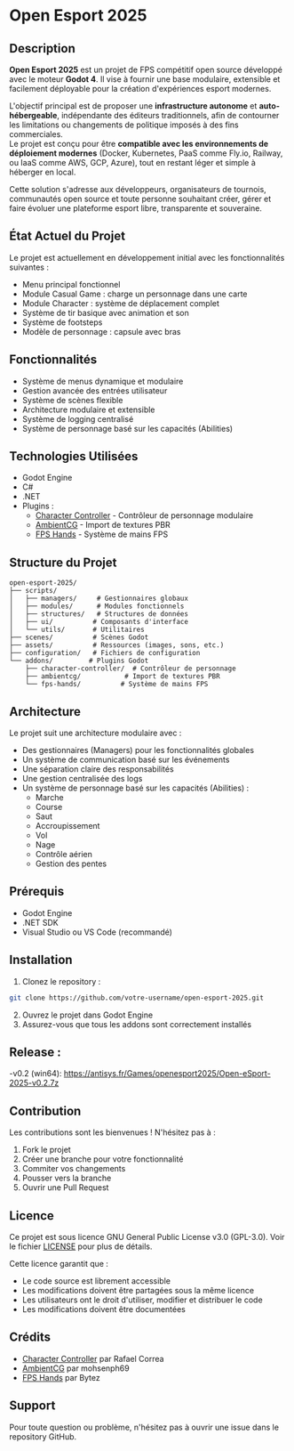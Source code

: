 # Open Esport 2025

## Description

**Open Esport 2025** est un projet de FPS compétitif open source développé avec le moteur **Godot 4**. Il vise à fournir une base modulaire, extensible et facilement déployable pour la création d'expériences esport modernes.

L'objectif principal est de proposer une **infrastructure autonome** et **auto-hébergeable**, indépendante des éditeurs traditionnels, afin de contourner les limitations ou changements de politique imposés à des fins commerciales.  
Le projet est conçu pour être **compatible avec les environnements de déploiement modernes** (Docker, Kubernetes, PaaS comme Fly.io, Railway, ou IaaS comme AWS, GCP, Azure), tout en restant léger et simple à héberger en local.

Cette solution s'adresse aux développeurs, organisateurs de tournois, communautés open source et toute personne souhaitant créer, gérer et faire évoluer une plateforme esport libre, transparente et souveraine.

## État Actuel du Projet
Le projet est actuellement en développement initial avec les fonctionnalités suivantes :
- Menu principal fonctionnel
- Module Casual Game : charge un personnage dans une carte
- Module Character : système de déplacement complet
- Système de tir basique avec animation et son
- Système de footsteps
- Modèle de personnage : capsule avec bras

## Fonctionnalités
- Système de menus dynamique et modulaire
- Gestion avancée des entrées utilisateur
- Système de scènes flexible
- Architecture modulaire et extensible
- Système de logging centralisé
- Système de personnage basé sur les capacités (Abilities)


## Technologies Utilisées
- Godot Engine
- C#
- .NET
- Plugins :
  - [Character Controller](https://github.com/expressobits/character-controller) - Contrôleur de personnage modulaire
  - [AmbientCG](https://github.com/mohsenph69/godot-ambientcg) - Import de textures PBR
  - [FPS Hands](https://codeberg.org/Bytez/godot-fps-hands) - Système de mains FPS

## Structure du Projet
```
open-esport-2025/
├── scripts/
│   ├── managers/     # Gestionnaires globaux
│   ├── modules/      # Modules fonctionnels
│   ├── structures/   # Structures de données
│   ├── ui/          # Composants d'interface
│   └── utils/       # Utilitaires
├── scenes/          # Scènes Godot
├── assets/          # Ressources (images, sons, etc.)
├── configuration/   # Fichiers de configuration
└── addons/         # Plugins Godot
    ├── character-controller/  # Contrôleur de personnage
    ├── ambientcg/           # Import de textures PBR
    └── fps-hands/          # Système de mains FPS
```

## Architecture
Le projet suit une architecture modulaire avec :
- Des gestionnaires (Managers) pour les fonctionnalités globales
- Un système de communication basé sur les événements
- Une séparation claire des responsabilités
- Une gestion centralisée des logs
- Un système de personnage basé sur les capacités (Abilities) :
  - Marche
  - Course
  - Saut
  - Accroupissement
  - Vol
  - Nage
  - Contrôle aérien
  - Gestion des pentes

## Prérequis
- Godot Engine
- .NET SDK
- Visual Studio ou VS Code (recommandé)

## Installation
1. Clonez le repository :
```bash
git clone https://github.com/votre-username/open-esport-2025.git
```
2. Ouvrez le projet dans Godot Engine
3. Assurez-vous que tous les addons sont correctement installés

## Release : 
-v0.2 (win64):  https://antisys.fr/Games/openesport2025/Open-eSport-2025-v0.2.7z


## Contribution
Les contributions sont les bienvenues ! N'hésitez pas à :
1. Fork le projet
2. Créer une branche pour votre fonctionnalité
3. Commiter vos changements
4. Pousser vers la branche
5. Ouvrir une Pull Request

## Licence
Ce projet est sous licence GNU General Public License v3.0 (GPL-3.0). Voir le fichier [LICENSE](LICENSE) pour plus de détails.

Cette licence garantit que :
- Le code source est librement accessible
- Les modifications doivent être partagées sous la même licence
- Les utilisateurs ont le droit d'utiliser, modifier et distribuer le code
- Les modifications doivent être documentées

## Crédits
- [Character Controller](https://github.com/expressobits/character-controller) par Rafael Correa
- [AmbientCG](https://github.com/mohsenph69/godot-ambientcg) par mohsenph69
- [FPS Hands](https://codeberg.org/Bytez/godot-fps-hands) par Bytez

## Support
Pour toute question ou problème, n'hésitez pas à ouvrir une issue dans le repository GitHub. 